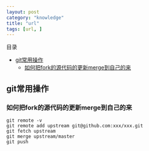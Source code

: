 ```yaml
---
layout: post
category: "knowledge"
title: "url"
tags: [url, ]
---
```


目录

<!-- TOC -->

- [git常用操作](#git常用操作)
    - [如何把fork的源代码的更新merge到自己的来](#如何把fork的源代码的更新merge到自己的来)

<!-- /TOC -->

## git常用操作


### 如何把fork的源代码的更新merge到自己的来

```shell
git remote -v 
git remote add upstream git@github.com:xxx/xxx.git
git fetch upstream
git merge upstream/master
git push 
```
